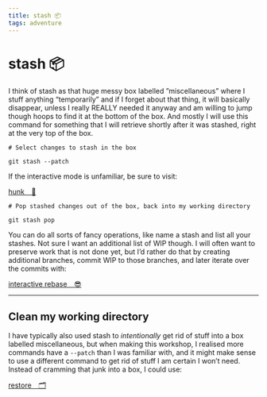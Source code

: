 ```yaml
---
title: stash 📦
tags: adventure
---
```


# stash 📦

I think of stash as that huge messy box labelled ”miscellaneous” where I stuff anything “temporarily” and if I forget about that thing, it will basically disappear, unless I really REALLY needed it anyway and am willing to jump though hoops to find it at the bottom of the box. And mostly I will use this command for something that I will retrieve shortly after it was stashed, right at the very top of the box.

```
# Select changes to stash in the box

git stash --patch
```

If the interactive mode is unfamiliar, be sure to visit:

<div class="adventure">
  <a href="../hunk/">hunk&emsp;🥰</a>
</div>

```
# Pop stashed changes out of the box, back into my working directory

git stash pop
```

You can do all sorts of fancy operations, like name a stash and list all your stashes. Not sure I want an additional list of WIP though. I will often want to preserve work that is not done yet, but I’d rather do that by creating additional branches, commit WIP to those branches, and later iterate over the commits with:

<div class="adventure">
  <a href="../interactive-rebase/">interactive rebase&emsp;😎</a>
</div>

---

## Clean my working directory

I have typically also used stash to _intentionally_ get rid of stuff into a box labelled miscellaneous, but when making this workshop, I realised more commands have a `--patch` than I was familiar with, and it might make sense to use a different command to get rid of stuff I am certain I won’t need. Instead of cramming that junk into a box, I could use:

<div class="adventure">
  <a href="../restore/">restore&emsp;🗂️</a>
</div>
